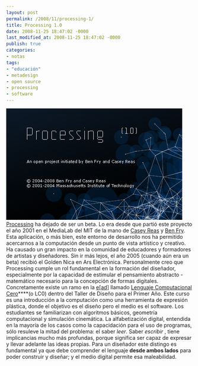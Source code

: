 ```yaml
---
layout: post
permalink: /2008/11/processing-1/
title: Processing 1.0
date: 2008-11-25 18:47:02 -0000
last_modified_at: 2008-11-25 18:47:02 -0000
publish: true
categories:
- notas
tags:
- "educación"
- metadesign
- open source
- processing
- software
---
```

[![la pantalla "acerca de" processing en su versión 1.0](/assets/uploads/2008/11/about1.jpg)](http://www.processing.org/ "Sitio web del proyecto") [Processing](http://www.processing.org/ "Sitio web del proyecto") ha dejado de ser un beta. Lo era desde que partió este proyecto el año 2001 en el MediaLab del MIT de la mano de [Casey Reas](http://reas.com/) y [Ben Fry](http://benfry.com/). Esta aplicación, o más bien, este entorno de desarrollo nos ha permitido acercarnos a la computación desde un punto de vista artístico y creativo. Ha causado un gran impacto en la comunidad de educadores y formadores de artistas y diseñadores. Sin ir más lejos, el año 2005 (cuando aún era un beta) recibió el Golden Nica en Ars Electrónica. Personalmente creo que Processing cumple un rol fundamental en la formación del diseñador, especialmente por la capacidad de estimular el pensamiento abstracto - matemático necesario para la concepción de formas digitales. Concretamente existe un ramo en la [e[ad]](http://www.ead.pucv.cl) llamado [Lenguaje Computacional Cero](http://www.ead.pucv.cl/2008/dibujos-generativos/ "artículo de los trabajos realizados en este ramo")****(o LC0) dentro del Taller de Diseño para el Primer Año. Este curso es una introducción a la computación como una herramienta de expresión plástica, donde el objetivo es el diseño pero el medio es el software. Los estudiantes se familiarizan con algoritmos básicos, geometría computacional y simulación cinemática. La alfabetización digital, entendida en la mayoría de los casos como la capacidación para el uso de programas, sólo resuleve la mitad del problema: el saber _leer_. Saber _escribir_ , tiene implicancias mucho más profundas, porque significa ser capaz de expresar y llevar adelante las ideas propias. Para un diseñador este distingo es fundamental ya que debe comprender el lenguaje **desde ambos lados** para poder construir y diseñar; y el medio digital permite esa maleabilidad.
